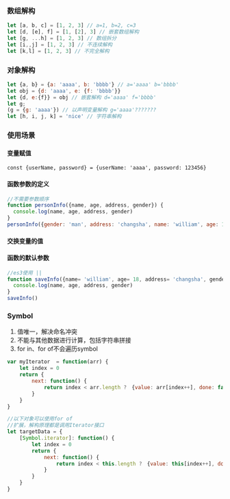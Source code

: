 ### 数组解构
```javascript
let [a, b, c] = [1, 2, 3] // a=1, b=2, c=3
let [d, [e], f] = [1, [2], 3] // 嵌套数组解构
let [g, ...h] = [1, 2, 3] // 数组拆分
let [i,,j] = [1, 2, 3] // 不连续解构
let [k,l] = [1, 2, 3] // 不完全解构
```

### 对象解构
```javascript
let {a, b} = {a: 'aaaa', b: 'bbbb'} // a='aaaa' b='bbbb'
let obj = {d: 'aaaa', e: {f: 'bbbb'}}
let {d, e:{f}} = obj // 嵌套解构 d='aaaa' f='bbbb'
let g;
(g = {g: 'aaaa'}) // 以声明变量解构 g='aaaa'???????
let [h, i, j, k] = 'nice' // 字符串解构
```

### 使用场景
#### 变量赋值

`const {userName, password} = {userName: 'aaaa', password: 123456}`
#### 函数参数的定义

```javascript
//不需要参数顺序
function personInfo({name, age, address, gender}) {
  console.log(name, age, address, gender)
}
personInfo({gender: 'man', address: 'changsha', name: 'william', age: 18})
```

#### 交换变量的值
#### 函数的默认参数
```javascript
//es3使用 ||
function saveInfo({name= 'william', age= 18, address= 'changsha', gender= 'man'} = {}) {
  console.log(name, age, address, gender)
}
saveInfo()
```

### Symbol
1. 值唯一，解决命名冲突
2. 不能与其他数据进行计算，包括字符串拼接
3. for in、for of不会遍历symbol

```javascript
var myIterator  = function(arr) {
    let index = 0
    return {
        next: function() {
            return index < arr.length ?　{value: arr[index++], done: false} : {value: 'undefined', done: true}
        }
    }
}
```

```javascript
//以下对象可以使用for of
//扩展，解构原理都是调用Iterator接口
let targetData = {
    [Symbol.iterator]: function() {
        let index = 0
        return {
            next: function() {
                return index < this.length ?　{value: this[index++], done: false} : {value: 'undefined', done: true}
            }
        }
    }
}
```